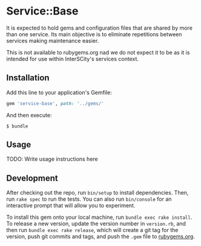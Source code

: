 # Service::Base

It is expected to hold gems and configuration files that are shared by more than one service. Its main objective is to eliminate repetitions between services making maintenance easier.

This is not available to rubygems.org nad we do not expect it to be as it is intended for use within InterSCity's services context.

## Installation

Add this line to your application's Gemfile:

```ruby
gem 'service-base', path: '../gems/'
```

And then execute:

    $ bundle

## Usage

TODO: Write usage instructions here

## Development

After checking out the repo, run `bin/setup` to install dependencies. Then, run `rake spec` to run the tests. You can also run `bin/console` for an interactive prompt that will allow you to experiment.

To install this gem onto your local machine, run `bundle exec rake install`. To release a new version, update the version number in `version.rb`, and then run `bundle exec rake release`, which will create a git tag for the version, push git commits and tags, and push the `.gem` file to [rubygems.org](https://rubygems.org).
